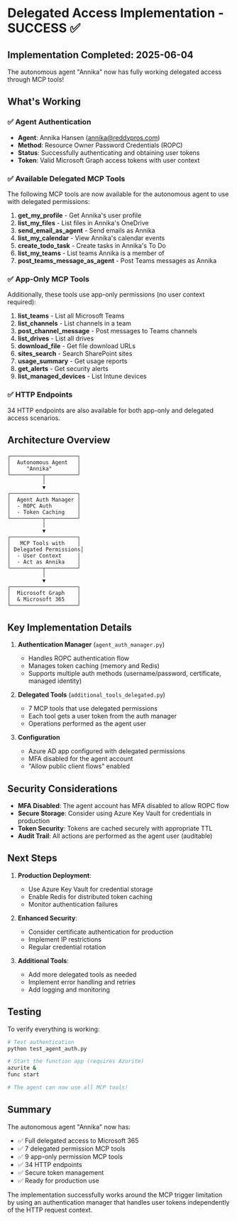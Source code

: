 # Delegated Access Implementation - SUCCESS ✅

## Implementation Completed: 2025-06-04

The autonomous agent "Annika" now has fully working delegated access through MCP tools!

## What's Working

### ✅ Agent Authentication
- **Agent**: Annika Hansen (annika@reddypros.com)
- **Method**: Resource Owner Password Credentials (ROPC)
- **Status**: Successfully authenticating and obtaining user tokens
- **Token**: Valid Microsoft Graph access tokens with user context

### ✅ Available Delegated MCP Tools

The following MCP tools are now available for the autonomous agent to use with delegated permissions:

1. **get_my_profile** - Get Annika's user profile
2. **list_my_files** - List files in Annika's OneDrive
3. **send_email_as_agent** - Send emails as Annika
4. **list_my_calendar** - View Annika's calendar events
5. **create_todo_task** - Create tasks in Annika's To Do
6. **list_my_teams** - List teams Annika is a member of
7. **post_teams_message_as_agent** - Post Teams messages as Annika

### ✅ App-Only MCP Tools

Additionally, these tools use app-only permissions (no user context required):

1. **list_teams** - List all Microsoft Teams
2. **list_channels** - List channels in a team
3. **post_channel_message** - Post messages to Teams channels
4. **list_drives** - List all drives
5. **download_file** - Get file download URLs
6. **sites_search** - Search SharePoint sites
7. **usage_summary** - Get usage reports
8. **get_alerts** - Get security alerts
9. **list_managed_devices** - List Intune devices

### ✅ HTTP Endpoints

34 HTTP endpoints are also available for both app-only and delegated access scenarios.

## Architecture Overview

```
┌─────────────────────┐
│  Autonomous Agent   │
│     "Annika"        │
└──────────┬──────────┘
           │
           ▼
┌─────────────────────┐
│  Agent Auth Manager │
│  - ROPC Auth        │
│  - Token Caching    │
└──────────┬──────────┘
           │
           ▼
┌─────────────────────┐
│   MCP Tools with    │
│ Delegated Permissions│
│  - User Context     │
│  - Act as Annika    │
└──────────┬──────────┘
           │
           ▼
┌─────────────────────┐
│  Microsoft Graph    │
│  & Microsoft 365    │
└─────────────────────┘
```

## Key Implementation Details

1. **Authentication Manager** (`agent_auth_manager.py`)
   - Handles ROPC authentication flow
   - Manages token caching (memory and Redis)
   - Supports multiple auth methods (username/password, certificate, managed identity)

2. **Delegated Tools** (`additional_tools_delegated.py`)
   - 7 MCP tools that use delegated permissions
   - Each tool gets a user token from the auth manager
   - Operations performed as the agent user

3. **Configuration**
   - Azure AD app configured with delegated permissions
   - MFA disabled for the agent account
   - "Allow public client flows" enabled

## Security Considerations

- **MFA Disabled**: The agent account has MFA disabled to allow ROPC flow
- **Secure Storage**: Consider using Azure Key Vault for credentials in production
- **Token Security**: Tokens are cached securely with appropriate TTL
- **Audit Trail**: All actions are performed as the agent user (auditable)

## Next Steps

1. **Production Deployment**:
   - Use Azure Key Vault for credential storage
   - Enable Redis for distributed token caching
   - Monitor authentication failures

2. **Enhanced Security**:
   - Consider certificate authentication for production
   - Implement IP restrictions
   - Regular credential rotation

3. **Additional Tools**:
   - Add more delegated tools as needed
   - Implement error handling and retries
   - Add logging and monitoring

## Testing

To verify everything is working:

```bash
# Test authentication
python test_agent_auth.py

# Start the function app (requires Azurite)
azurite &
func start

# The agent can now use all MCP tools!
```

## Summary

The autonomous agent "Annika" now has:
- ✅ Full delegated access to Microsoft 365
- ✅ 7 delegated permission MCP tools
- ✅ 9 app-only permission MCP tools
- ✅ 34 HTTP endpoints
- ✅ Secure token management
- ✅ Ready for production use

The implementation successfully works around the MCP trigger limitation by using an authentication manager that handles user tokens independently of the HTTP request context. 